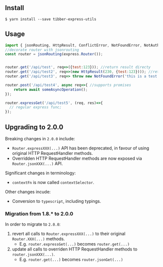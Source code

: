 ## Install

```
$ yarn install --save tibber-express-utils
```

## Usage

```js
import { jsonRouting, HttpResult, ConflictError, NotFoundError, NotAuthorizedError, BadRequestError, ServerError } from 'tibber-express-utils';
//decorate router with jsonrouting
const router = jsonRouting(express.Router());


router.get('/api/test', req=>({test:123})); //return result directy
router.get('/api/test2', req=>(new HttpResult(230, {test:123}))); //return result with customer statuscode
router.get('/api/test3', req=> throw new NotFoundError('this is a test error'));

router.post('/api/test4', async req=>{ //supports promises
    return await someAsyncOperation();
});

router.expressGet('/api/test5', (req, res)=>{
  // regular express func;
});
```

## Upgrading to 2.0.0

Breaking changes in `2.0.0` include:

 - `Router.expressXXX(...)` API has been deprecated, in favour of using original HTTP RequestHandler methods.
 - Overridden HTTP RequestHandler methods are now exposed via `Router.jsonXXX(...)` API.
 
Significant changes in terminology:
 
 - `contextFn` is now called `contextSelector`.

Other changes incude:

 - Conversion to `typescript`, including typings.
 
### Migration from 1.8.* to 2.0.0

In order to migrate to `2.0.0`:
 
1. revert all calls to `Router.expressXXX(...)` to their original `Router.XXX(...)` methods.
   - E.g. `router.expressGet(...)` becomes `router.get(...)`
2. update all calls to overriden HTTP RequestHandler methods to `router.jsonXXX(...)`.
   - E.g. `router.get(...)` becomes `router.jsonGet(...)`
